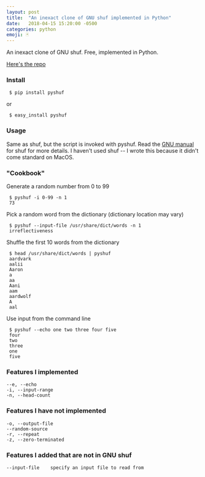 ```yaml
---
layout: post
title:  "An inexact clone of GNU shuf implemented in Python"
date:   2018-04-15 15:20:00 -0500
categories: python
emoji: 🃏
---
```


An inexact clone of GNU shuf. Free, implemented in Python.

[Here's the repo](https://github.com/jakekara/pyshuf)

### Install

     $ pip install pyshuf

or  

     $ easy_install pyshuf

### Usage

Same as shuf, but the script is invoked with pyshuf. Read the [GNU
manual](https://www.gnu.org/software/coreutils/manual/html_node/shuf-invocation.html)
for shuf for more details. I haven't used shuf -- I wrote this because it
didn't come standard on MacOS.

### "Cookbook" 

Generate a random number from 0 to 99

     $ pyshuf -i 0-99 -n 1
     73

Pick a random word from the dictionary (dictionary location may vary)

     $ pyshuf --input-file /usr/share/dict/words -n 1
     irreflectiveness

Shuffle the first 10 words from the dictionary

     $ head /usr/share/dict/words | pyshuf
     aardvark
     aalii
     Aaron
     a
     aa
     Aani
     aam
     aardwolf
     A
     aal

Use input from the command line

     $ pyshuf --echo one two three four five
     four
     two
     three
     one
     five

### Features I implemented

    --e, --echo
    -i, --input-range
    -n, --head-count

### Features I have not implemented

    -o, --output-file
    --random-source
    -r, --repeat
    -z, --zero-terminated

### Features I added that are not in GNU shuf

    --input-file	specify an input file to read from
